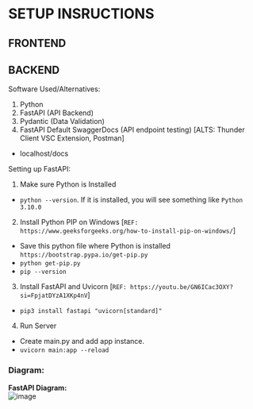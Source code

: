 # SETUP INSRUCTIONS

## FRONTEND

## BACKEND
Software Used/Alternatives:
1) Python
2) FastAPI (API Backend)
3) Pydantic (Data Validation)
4) FastAPI Default SwaggerDocs (API endpoint testing) [ALTS: Thunder Client VSC Extension, Postman]
- localhost/docs

Setting up FastAPI:
1) Make sure Python is Installed
  - `python --version`. If it is installed, you will see something like `Python 3.10.0`
2) Install Python PIP on Windows [`REF: https://www.geeksforgeeks.org/how-to-install-pip-on-windows/`]
- Save this python file where Python is installed `https://bootstrap.pypa.io/get-pip.py`
- `python get-pip.py`
- `pip --version`
3) Install FastAPI and Uvicorn [`REF: https://youtu.be/GN6ICac3OXY?si=FpjatDYzA1XKp4nV`]
- `pip3 install fastapi "uvicorn[standard]"`
4) Run Server
- Create main.py and add app instance.
- `uvicorn main:app --reload`


### Diagram: 
**FastAPI Diagram:** <br>
![image](https://github.com/user-attachments/assets/df6d5ef2-7907-4824-add7-568b614569f5)
